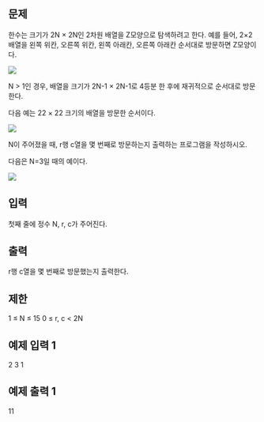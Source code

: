 ## 문제

한수는 크기가 2N × 2N인 2차원 배열을 Z모양으로 탐색하려고 한다. 예를 들어, 2×2배열을 왼쪽 위칸, 오른쪽 위칸, 왼쪽 아래칸, 오른쪽 아래칸 순서대로 방문하면 Z모양이다.

![](https://velog.velcdn.com/images/jh_developer/post/537180a1-ad6b-4a25-854b-f196ee87740a/image.png)

N > 1인 경우, 배열을 크기가 2N-1 × 2N-1로 4등분 한 후에 재귀적으로 순서대로 방문한다.

다음 예는 22 × 22 크기의 배열을 방문한 순서이다.

![](https://velog.velcdn.com/images/jh_developer/post/ebd7e2c7-b3a7-4b37-925e-ba72d609f4c0/image.png)

N이 주어졌을 때, r행 c열을 몇 번째로 방문하는지 출력하는 프로그램을 작성하시오.

다음은 N=3일 때의 예이다.

![](https://velog.velcdn.com/images/jh_developer/post/3d44b267-36b4-4445-981e-cc9794adc87f/image.png)

## 입력

첫째 줄에 정수 N, r, c가 주어진다.

## 출력

r행 c열을 몇 번째로 방문했는지 출력한다.

## 제한

1 ≤ N ≤ 15
0 ≤ r, c < 2N

## 예제 입력 1

2 3 1

## 예제 출력 1

11
